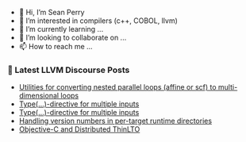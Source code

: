 - 👋 Hi, I’m Sean Perry
- 👀 I’m interested in compilers (c++, COBOL, llvm)
- 🌱 I’m currently learning ...
- 💞️ I’m looking to collaborate on ...
- 📫 How to reach me ...

<!---
s66perry/s66perry is a ✨ special ✨ repository because its `README.md` (this file) appears on your GitHub profile.
You can click the Preview link to take a look at your changes.
--->
### 📕 Latest LLVM Discourse Posts

<!-- DISCOURSE-LLVM:START -->
- [Utilities for converting nested parallel loops &lpar;affine or scf&rpar; to multi-dimensional loops](https://discourse.llvm.org/t/utilities-for-converting-nested-parallel-loops-affine-or-scf-to-multi-dimensional-loops/71091#post_6)
- [Type&lpar;...&rpar;-directive for multiple inputs](https://discourse.llvm.org/t/type-directive-for-multiple-inputs/72904#post_2)
- [Type&lpar;...&rpar;-directive for multiple inputs](https://discourse.llvm.org/t/type-directive-for-multiple-inputs/72904#post_1)
- [Handling version numbers in per-target runtime directories](https://discourse.llvm.org/t/handling-version-numbers-in-per-target-runtime-directories/62717#post_19)
- [Objective-C and Distributed ThinLTO](https://discourse.llvm.org/t/objective-c-and-distributed-thinlto/72482#post_9)
<!-- DISCOURSE-LLVM:END -->
